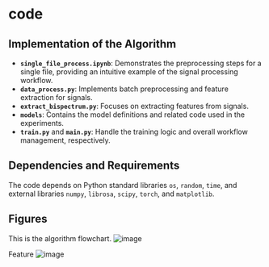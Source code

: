 # code
## Implementation of the Algorithm
- **`single_file_process.ipynb`**: Demonstrates the preprocessing steps for a single file, providing an intuitive example of the signal processing workflow.  
- **`data_process.py`**: Implements batch preprocessing and feature extraction for signals.  
- **`extract_bispectrum.py`**: Focuses on extracting features from signals.  
- **`models`**: Contains the model definitions and related code used in the experiments.  
- **`train.py`** and **`main.py`**: Handle the training logic and overall workflow management, respectively.

## Dependencies and Requirements
The code depends on Python standard libraries `os`, `random`, `time`, and external libraries `numpy`, `librosa`, `scipy`, `torch`, and `matplotlib`.

## Figures
This is the algorithm flowchart.
![image](https://github.com/user-attachments/assets/01509cc2-3a56-4443-9dd2-6b7d7616f6d6)

Feature
![image](https://github.com/user-attachments/assets/5ea69af3-9031-4d20-8006-8586ee69f4d4)

